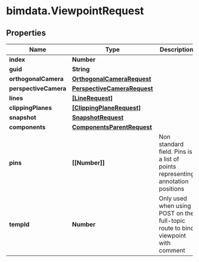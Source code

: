 # bimdata.ViewpointRequest

## Properties

Name | Type | Description | Notes
------------ | ------------- | ------------- | -------------
**index** | **Number** |  | [optional] 
**guid** | **String** |  | [optional] 
**orthogonalCamera** | [**OrthogonalCameraRequest**](OrthogonalCameraRequest.md) |  | [optional] 
**perspectiveCamera** | [**PerspectiveCameraRequest**](PerspectiveCameraRequest.md) |  | [optional] 
**lines** | [**[LineRequest]**](LineRequest.md) |  | [optional] 
**clippingPlanes** | [**[ClippingPlaneRequest]**](ClippingPlaneRequest.md) |  | [optional] 
**snapshot** | [**SnapshotRequest**](SnapshotRequest.md) |  | [optional] 
**components** | [**ComponentsParentRequest**](ComponentsParentRequest.md) |  | [optional] 
**pins** | **[[Number]]** | Non standard field. Pins is a list of points representing annotation positions | [optional] 
**tempId** | **Number** | Only used when using POST on the full-topic route to bind viewpoint with comment | [optional] 


